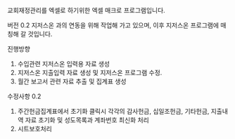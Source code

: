 교회재정관리를 엑셀로 하기위한 엑셀 매크로 프로그램입니다.

버전 0.2
지저스온 과의 연동을 위해 작업해 가고 있으며, 이후 지저스온 프로그램에 매칭해 갈 것입니다.

진행방향
1. 수입관련 지저스온 입력용 자료 생성
2. 지저스온 지출입력 자료 생성 및 지저스온 프로그램 수정.
3. 월간 보고서 관련 자료 추출 및 집계표 생성

수정사항
0.2
1. 주간헌금집계표에서 초기화 클릭시 각각의 감사헌금, 십일조헌금, 기타헌금, 지출내역 자료 초기화 및 성도목록과 계좌번호 최신화 처리
2. 시트보호처리


